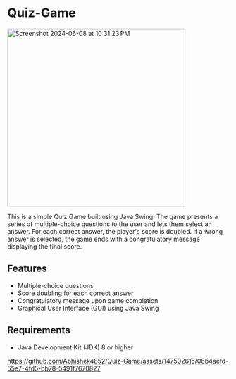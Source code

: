 # Quiz-Game

<img width="404" alt="Screenshot 2024-06-08 at 10 31 23 PM" src="https://github.com/Abhishek4852/Quiz-Game/assets/147502615/6c64b9b3-dd1b-446d-9200-6bb2bb3beb4f">

This is a simple Quiz Game built using Java Swing. The game presents a series of multiple-choice questions to the user and lets them select an answer. For each correct answer, the player's score is doubled. If a wrong answer is selected, the game ends with a congratulatory message displaying the final score.

## Features

- Multiple-choice questions
- Score doubling for each correct answer
- Congratulatory message upon game completion
- Graphical User Interface (GUI) using Java Swing

## Requirements

- Java Development Kit (JDK) 8 or higher

https://github.com/Abhishek4852/Quiz-Game/assets/147502615/06b4aefd-55e7-4fd5-bb78-5491f7670827

